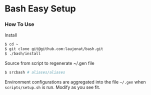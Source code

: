 # Bash Easy Setup

### How To Use

Install 
```sh
$ cd ~
$ git clone git@github.com:laujonat/bash.git
$ ./bash/install
```

Source from script to regenerate ~/.gen file
```sh
$ srcbash # aliases/aliases
```

Environment configurations are aggregated into the file `~/.gen` when `scripts/setup.sh` is run. Modify as you see fit.
